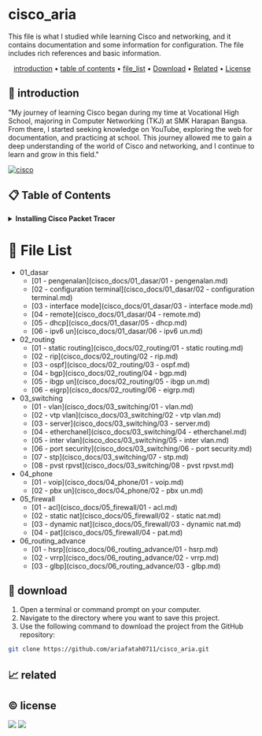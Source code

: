 # cisco_aria

This file is what I studied while learning Cisco and networking, and it contains documentation and some information for configuration. The file includes rich references and basic information.

<p align="center">
  <a href="#introduction">introduction</a> •
  <a href="#table-of-contents">table of contents</a> •
  <a href="#file-list">file_list</a> •
  <a href="#download">Download</a> •
  <a href="#related">Related</a> •
  <a href="#license">License</a>
</p>

<p id="introduction"></p>

## 🚀 introduction
"My journey of learning Cisco began during my time at Vocational High School, majoring in Computer Networking (TKJ) at SMK Harapan Bangsa. From there, I started seeking knowledge on YouTube, exploring the web for documentation, and practicing at school. This journey allowed me to gain a deep understanding of the world of Cisco and networking, and I continue to learn and grow in this field."

<p align="left"> <a href="#">
  <img alt="cisco" src="https://img.shields.io/badge/-Cisco-1BA0D7?style=flat-square&logo=cisco&logoColor=white" />
  </a>
</p>

<p id="table-of-contents"></p>

## 📋 Table of Contents
<details>
  <summary><b>Installing Cisco Packet Tracer</b></summary>

  <ol>
    <li>Go to the <a href="https://www.netacad.com/" target="_blank">Cisco Networking Academy</a> website, log in or create an account, and navigate to the Cisco Packet Tracer download page. Download the appropriate version for your operating system (Linux, Windows, or macOS).</li>
    <li>Double-click the downloaded installer file, follow the installation wizard, accept the license agreement, and specify the installation location. Click "Install" to begin the process.</li>
    <li>Launch Cisco Packet Tracer from your applications menu.</li>
  </ol>
</details>

<p id="file-list"></p>

# 📄 File List
- 01_dasar
   - [01 - pengenalan](cisco_docs/01_dasar/01 - pengenalan.md)
   - [02 - configuration terminal](cisco_docs/01_dasar/02 - configuration terminal.md)
   - [03 - interface mode](cisco_docs/01_dasar/03 - interface mode.md)
   - [04 - remote](cisco_docs/01_dasar/04 - remote.md)
   - [05 - dhcp](cisco_docs/01_dasar/05 - dhcp.md)
   - [06 - ipv6 un](cisco_docs/01_dasar/06 - ipv6 un.md)
- 02_routing
   - [01 - static routing](cisco_docs/02_routing/01 - static routing.md)
   - [02 - rip](cisco_docs/02_routing/02 - rip.md)
   - [03 - ospf](cisco_docs/02_routing/03 - ospf.md)
   - [04 - bgp](cisco_docs/02_routing/04 - bgp.md)
   - [05 - ibgp un](cisco_docs/02_routing/05 - ibgp un.md)
   - [06 - eigrp](cisco_docs/02_routing/06 - eigrp.md)
- 03_switching
   - [01 - vlan](cisco_docs/03_switching/01 - vlan.md)
   - [02 - vtp vlan](cisco_docs/03_switching/02 - vtp vlan.md)
   - [03 - server](cisco_docs/03_switching/03 - server.md)
   - [04 - etherchanel](cisco_docs/03_switching/04 - etherchanel.md)
   - [05 - inter vlan](cisco_docs/03_switching/05 - inter vlan.md)
   - [06 - port security](cisco_docs/03_switching/06 - port security.md)
   - [07 - stp](cisco_docs/03_switching/07 - stp.md)
   - [08 - pvst rpvst](cisco_docs/03_switching/08 - pvst rpvst.md)
- 04_phone
   - [01 - voip](cisco_docs/04_phone/01 - voip.md)
   - [02 - pbx un](cisco_docs/04_phone/02 - pbx un.md)
- 05_firewall
   - [01 - acl](cisco_docs/05_firewall/01 - acl.md)
   - [02 - static nat](cisco_docs/05_firewall/02 - static nat.md)
   - [03 - dynamic nat](cisco_docs/05_firewall/03 - dynamic nat.md)
   - [04 - pat](cisco_docs/05_firewall/04 - pat.md)
- 06_routing_advance
   - [01 - hsrp](cisco_docs/06_routing_advance/01 - hsrp.md)
   - [02 - vrrp](cisco_docs/06_routing_advance/02 - vrrp.md)
   - [03 - glbp](cisco_docs/06_routing_advance/03 - glbp.md)
<p id="download"></p>

## 🔨 download

1. Open a terminal or command prompt on your computer.
2. Navigate to the directory where you want to save this project.
3. Use the following command to download the project from the GitHub repository:
```sh
git clone https://github.com/ariafatah0711/cisco_aria.git
```

<p id="related"></p>

## 📈 related

<p id="license"></p>

## ©️ license
<a href="https://github.com/ariafatah0711" alt="CREATED"><img src="https://img.shields.io/static/v1?style=for-the-badge&label=CREATED%20BY&message=ariafatah0711&color=000000"></a>
<a href="https://github.com/ariafatah0711/ariafatah0711/blob/main/LICENSE" alt="LICENSE"><img src="https://img.shields.io/static/v1?style=for-the-badge&label=LICENSE&message=MIT&color=000000"></a>
